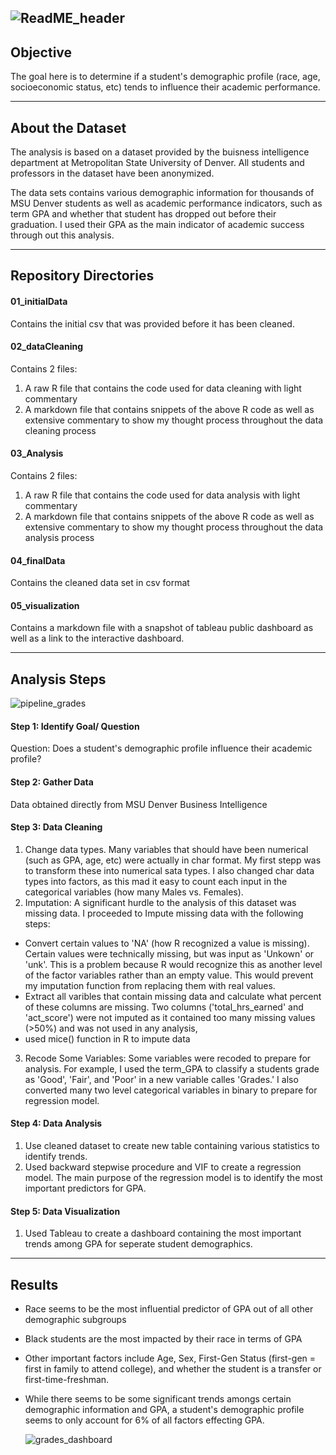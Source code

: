 ![ReadME_header](https://github.com/GabbyGuinard/College-GPA-and-Student-Demographics/assets/129466367/2465b88a-8601-4da7-8928-e88facfcd733)
---

## Objective
The goal here is to determine if a student's demographic profile (race, age, socioeconomic status, etc) tends to influence their academic performance. 



---


## About the Dataset
The analysis is based on a dataset provided by the buisness intelligence department at Metropolitan State University of Denver. All students and professors in the dataset have been anonymized.

The data sets contains various demographic information for thousands of MSU Denver students as well as academic performance indicators, such as term GPA and whether that student has dropped out before their graduation. I used their GPA as the main indicator of academic success through out this analysis.

---


## Repository Directories
#### 01_initialData
Contains the initial csv that was provided before it has been cleaned.
#### 02_dataCleaning
Contains 2 files:
1. A raw R file that contains the code used for data cleaning with light commentary
2. A markdown file that contains snippets of the above R code as well as extensive commentary to show my thought process throughout the data cleaning process
#### 03_Analysis
Contains 2 files:
1. A raw R file that contains the code used for data analysis with light commentary
2. A markdown file that contains snippets of the above R code as well as extensive commentary to show my thought process throughout the data analysis process
#### 04_finalData
Contains the cleaned data set in csv format
#### 05_visualization
Contains a markdown file with a snapshot of tableau public dashboard as well as a link to the interactive dashboard.

---


## Analysis Steps

![pipeline_grades](https://github.com/GabbyGuinard/College-GPA-and-Student-Demographics/assets/129466367/fb9604a1-4932-4d16-86d4-7a691e533323)

#### Step 1: Identify Goal/ Question
Question: Does a student's demographic profile influence their academic profile?
#### Step 2: Gather Data
Data obtained directly from MSU Denver Business Intelligence
#### Step 3: Data Cleaning
  1. Change data types. Many variables that should have been numerical (such as GPA, age, etc) were actually in char format. My first stepp was to transform these into numerical sata types. I also changed char data types into factors, as this mad it easy to count each input in the categorical variables (how many Males vs. Females).
  2. Imputation: A significant hurdle to the analysis of this dataset was missing data. I proceeded to Impute missing data with the following steps:
   - Convert certain values to 'NA' (how R recognized a value is missing). Certain values were technically missing, but was input as 'Unkown' or 'unk'. This is a problem because R would       recognize this as another level of the factor variables rather than an empty value. This would prevent my imputation function from replacing them with real values.
   - Extract all varibles that contain missing data and calculate what percent of these columns are missing. Two columns ('total_hrs_earned' and 'act_score') were not imputed as it           contained too many missing values (>50%) and was not used in any analysis,
   - used mice() function in R to impute data
3. Recode Some Variables: Some variables were recoded to prepare for analysis. For example, I used the term_GPA to classify a students grade as 'Good', 'Fair', and 'Poor' in a new variable calles 'Grades.' I also converted many two level categorical variables in binary to prepare for regression model.
#### Step 4: Data Analysis
  1. Use cleaned dataset to create new table containing various statistics to identify trends.
  2. Used backward stepwise procedure and VIF to create a regression model. The main purpose of the regression model is to identify the most important predictors for GPA.
#### Step 5: Data Visualization
  1. Used Tableau to create a dashboard containing the most important trends among GPA for seperate student demographics.

---


## Results
- Race seems to be the most influential predictor of GPA out of all other demographic subgroups
- Black students are the most impacted by their race in terms of GPA
- Other important factors include Age, Sex, First-Gen Status (first-gen = first in family to attend college), and whether the student is a transfer or first-time-freshman.
- While there seems to be some significant trends amongs certain demographic information and GPA, a student's demographic profile seems to only account for 6% of all factors effecting GPA.

  ![grades_dashboard](https://github.com/GabbyGuinard/College-GPA-and-Student-Demographics/assets/129466367/85815501-b7ba-48a4-af6a-7d0c7a49d1b5)







